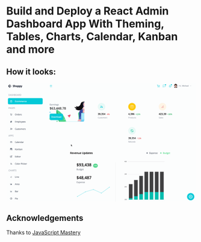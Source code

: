 # Build and Deploy a React Admin Dashboard App With Theming, Tables, Charts, Calendar, Kanban and more


## How it looks:
![Image text](public/Dashboards.gif)


## Acknowledgements
Thanks to [JavaScript Mastery](https://github.com/adrianhajdin/project_syncfusion_dashboard)
